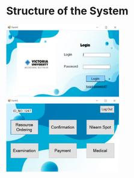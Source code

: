 # Structure of the System
<img src="Images/Login Page.PNG" width="300">

<img src="Images/Student Dashboard.PNG" width="300">
